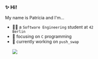 ### ✨ Hi!
My name is Patrícia and I'm...
* 👩‍💻 a <code>Software Engineering</code> student at <code>42 Berlin</code>
* 🌱 focusing on <code>C</code> programming
* 🔭 currently working on <code>push_swap</code>
\
\
[![](https://visitcount.itsvg.in/api?id=patriciaserra&label=Profile%20Views&color=3&icon=0&pretty=true)](https://visitcount.itsvg.in)
